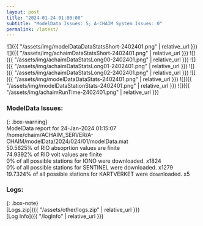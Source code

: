 ```yaml
---
layout: post
title: "2024-01-24 01:00:00"
subtitle: "ModelData Issues: 5; A-CHAIM System Issues: 0"
permalink: /latest/
---
```


![]({{ "/assets/img/modelDataDataStatsShort-2402401.png" | relative_url }})
![]({{ "/assets/img/achaimDataStatsShort-2402401.png" | relative_url }})
![]({{ "/assets/img/achaimDataStatsLong00-2402401.png" | relative_url }})
![]({{ "/assets/img/achaimDataStatsLong01-2402401.png" | relative_url }})
![]({{ "/assets/img/achaimDataStatsLong02-2402401.png" | relative_url }})
![]({{ "/assets/img/modelDataDataStats-2402401.png" | relative_url }})
![]({{ "/assets/img/modelDataStationStats-2402401.png" | relative_url }})
![]({{ "/assets/img/achaimRunTime-2402401.png" | relative_url }})


### ModelData Issues:  
  
{: .box-warning}  
 ModelData report for 24-Jan-2024 01:15:07   
 /home/chaim/ACHAIM_SERVER/A-CHAIM/modelData/2024/024/01/modelData.mat   
 50.5625% of RIO absoprtion values are finite   
 74.9392% of RIO volt values are finite   
 0% of all possible stations for IONO were downloaded. x1824   
 0% of all possible stations for SENTINEL were downloaded. x1279   
 19.7324% of all possible stations for KARTVERKET were downloaded. x5   
  


### Logs:  
  
{: .box-note}  
[Logs.zip]({{ "/assets/other/logs.zip" | relative_url }})  
[Log Info]({{ "/logInfo" | relative_url }})  
